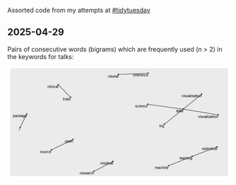 Assorted code from my attempts at [#tidytuesday](https://github.com/rfordatascience/tidytuesday/tree/main)

## 2025-04-29

Pairs of consecutive words (bigrams) which are frequently used (n > 2) in the keywords for talks:

![](20250429/Rplot.png)
